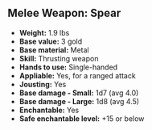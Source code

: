 ## Melee Weapon: Spear

- **Weight:** 1.9 lbs
- **Base value:** 3 gold
- **Base material:** Metal
- **Skill:** Thrusting weapon
- **Hands to use:** Single-handed
- **Appliable:** Yes, for a ranged attack
- **Jousting:** Yes
- **Base damage - Small:** 1d7 (avg 4.0)
- **Base damage - Large:** 1d8 (avg 4.5)
- **Enchantable:** Yes
- **Safe enchantable level:** +15 or below
